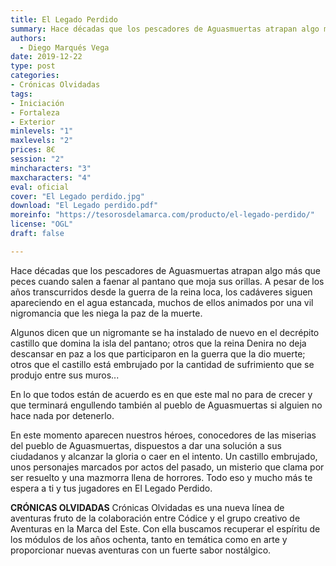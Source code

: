 ```yaml
---
title: El Legado Perdido
summary: Hace décadas que los pescadores de Aguasmuertas atrapan algo más que peces cuando salen a faenar al pantano que moja sus orillas. A pesar de los años transcurridos desde la guerra de la reina loca, los cadáveres siguen apareciendo en el agua estancada, muchos de ellos animados por una vil nigromancia que les niega la paz de la muerte.
authors:
  - Diego Marqués Vega
date: 2019-12-22
type: post
categories:
- Crónicas Olvidadas
tags:
- Iniciación
- Fortaleza
- Exterior
minlevels: "1"
maxlevels: "2"
prices: 8€
session: "2"
mincharacters: "3"
maxcharacters: "4"
eval: oficial
cover: "El Legado perdido.jpg"
download: "El Legado perdido.pdf"
moreinfo: "https://tesorosdelamarca.com/producto/el-legado-perdido/"
license: "OGL"
draft: false

---
```


Hace décadas que los pescadores de Aguasmuertas atrapan algo más que peces cuando salen a faenar al pantano que moja sus orillas. A pesar de los años transcurridos desde la guerra de la reina loca, los cadáveres siguen apareciendo en el agua estancada, muchos de ellos animados por una vil nigromancia que les niega la paz de la muerte.

Algunos dicen que un nigromante se ha instalado de nuevo en el decrépito castillo que domina la isla del pantano; otros que la reina Denira no deja descansar en paz a los que participaron en la guerra que la dio muerte; otros que el castillo está embrujado por la cantidad de sufrimiento que se produjo entre sus muros...

En lo que todos están de acuerdo es en que este mal no para de crecer y que terminará engullendo también al pueblo de Aguasmuertas si alguien no hace nada por detenerlo.

En este momento aparecen nuestros héroes, conocedores de las miserias del pueblo de Aguasmuertas, dispuestos a dar una solución a sus ciudadanos y alcanzar la gloria o caer en el intento. Un castillo embrujado, unos personajes marcados por actos del pasado, un misterio que clama por ser resuelto y una mazmorra llena de horrores. Todo eso y mucho más te espera a ti y tus jugadores en El Legado Perdido.

**CRÓNICAS OLVIDADAS** Crónicas Olvidadas es una nueva línea de aventuras fruto de la colaboración entre Códice y el grupo creativo de Aventuras en la Marca del Este. Con ella buscamos recuperar el espíritu de los módulos de los años ochenta, tanto en temática como en arte y proporcionar nuevas aventuras con un fuerte sabor nostálgico.
